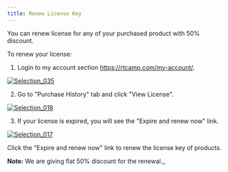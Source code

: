 ```yaml
---
title: Renew License Key
---
```


You can renew license for any of your purchased product with 50% discount.

To renew your license:

1. Login to my account section https://rtcamp.com/my-account/.

[![Selection_035](http://docs.rtcamp.com/wp-content/uploads/2014/11/Selection_035.png)](http://docs.rtcamp.com/wp-content/uploads/2014/11/Selection_035.png)



2. Go to "Purchase History" tab and click "View License".

[![Selection_018](http://i.imgur.com/nv01vyi.png)](http://i.imgur.com/nv01vyi.png)

3. If your license is expired, you will see the "Expire and renew now" link.

[![Selection_017](http://docs.rtcamp.com/wp-content/uploads/2014/11/Selection_017-1024x440.png)](http://docs.rtcamp.com/wp-content/uploads/2014/11/Selection_017.png)


Click the "Expire and renew now" link to renew the license key of products.



**Note:** We are giving flat 50% discount for the renewal._


